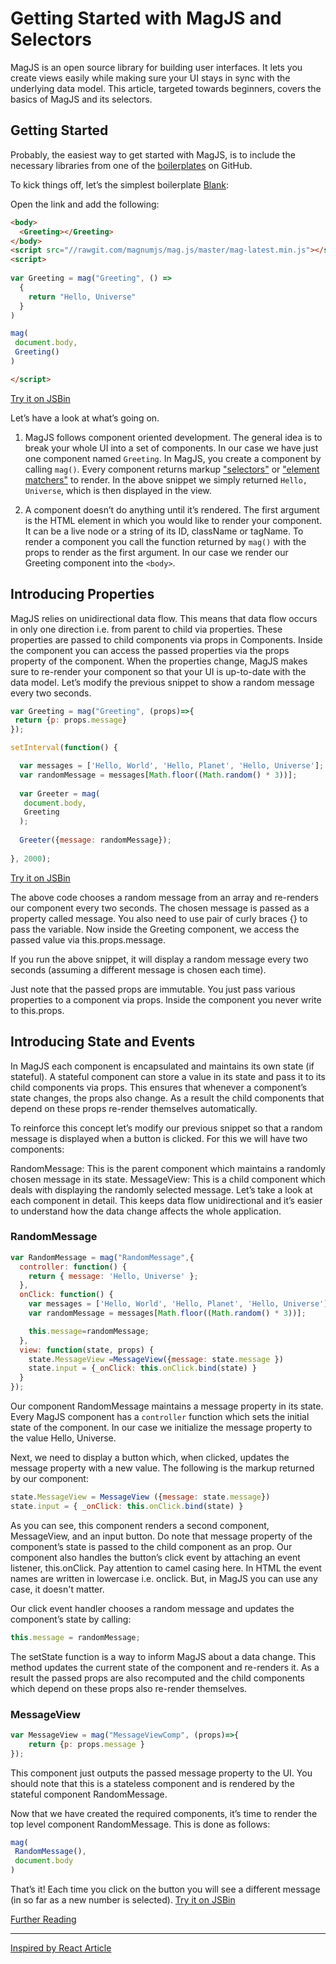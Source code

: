 # Getting Started with MagJS and Selectors

MagJS is an open source library for building user interfaces.
It lets you create views easily while making sure your UI stays in sync with the underlying data model.
This article, targeted towards beginners, covers the basics of MagJS and its selectors.

## Getting Started 
 
Probably, the easiest way to get started with MagJS, is to include the necessary libraries from one of the [boilerplates](https://github.com/magnumjs/mag.js#boilerplates) on GitHub.

To kick things off, let’s the simplest boilerplate [Blank](http://jsbin.com/tubafuhepu/edit?html,output):

Open the link and add the following:

```html
<body>
  <Greeting></Greeting>
</body>
<script src="//rawgit.com/magnumjs/mag.js/master/mag-latest.min.js"></script>
<script>
  
var Greeting = mag("Greeting", () =>
  {
    return "Hello, Universe"
  }
)

mag(
 document.body,
 Greeting()
)

</script>
```
[Try it on JSBin](http://jsbin.com/joqicejibe/edit?html,output)

Let’s have a look at what’s going on.

1. MagJS follows component oriented development. 
The general idea is to break your whole UI into a set of components. 
In our case we have just one component named `Greeting`. 
In MagJS, you create a component by calling `mag()`. Every component returns markup ["selectors"](https://github.com/magnumjs/mag.js/blob/master/examples/tutorials/build-with-magjs-tutorial-selectors.md) or ["element matchers"](https://github.com/magnumjs/mag.js#state-object) to render.
In the above snippet we simply returned `Hello, Universe`, which is then displayed in the view.

2. A component doesn’t do anything until it’s rendered. 
The first argument is the HTML element in which you would like to render your component.
It can be a live node or a string of its ID, className or tagName.
To render a component you call the function returned by `mag()` with the props to render as the first argument. 
In our case we render our Greeting component into the `<body>`.


## Introducing Properties

MagJS relies on unidirectional data flow.
This means that data flow occurs in only one direction i.e. from parent to child via properties.
These properties are passed to child components via props in Components.
Inside the component you can access the passed properties via the props property of the component.
When the properties change, MagJS makes sure to re-render your component so that your UI is up-to-date with the data model.
Let’s modify the previous snippet to show a random message every two seconds.

```js
var Greeting = mag("Greeting", (props)=>{
 return {p: props.message}
});

setInterval(function() {

  var messages = ['Hello, World', 'Hello, Planet', 'Hello, Universe'];
  var randomMessage = messages[Math.floor((Math.random() * 3))];
  
  var Greeter = mag(
   document.body,
   Greeting
  );
  
  Greeter({message: randomMessage});
  
}, 2000);
```
[Try it on JSBin](http://jsbin.com/padafirido/edit?html,output)

The above code chooses a random message from an array and re-renders our component every two seconds. 
The chosen message is passed as a property called message. 
You also need to use pair of curly braces {} to pass the variable. 
Now inside the Greeting component, we access the passed value via this.props.message.

If you run the above snippet, it will display a random message every two seconds (assuming a different message is chosen each time).

Just note that the passed props are immutable. 
You just pass various properties to a component via props. 
Inside the component you never write to this.props. 


## Introducing State and Events

In MagJS each component is encapsulated and maintains its own state (if stateful). A stateful component can store a value in its state and pass it to its child components via props. This ensures that whenever a component’s state changes, the props also change. As a result the child components that depend on these props re-render themselves automatically.

To reinforce this concept let’s modify our previous snippet so that a random message is displayed when a button is clicked. For this we will have two components:

RandomMessage: This is the parent component which maintains a randomly chosen message in its state.
MessageView: This is a child component which deals with displaying the randomly selected message.
Let’s take a look at each component in detail.
This keeps data flow unidirectional and it’s easier to understand how the data change affects the whole application.

### RandomMessage

```js
var RandomMessage = mag("RandomMessage",{
  controller: function() {
    return { message: 'Hello, Universe' };
  },
  onClick: function() {
    var messages = ['Hello, World', 'Hello, Planet', 'Hello, Universe'];
    var randomMessage = messages[Math.floor((Math.random() * 3))];

    this.message=randomMessage;
  },
  view: function(state, props) {
    state.MessageView =MessageView({message: state.message })
    state.input = {_onClick: this.onClick.bind(state) }  
  }
});
```

Our component RandomMessage maintains a message property in its state.
Every MagJS component has a `controller` function which sets the initial state of the component.
In our case we initialize the message property to the value Hello, Universe.

Next, we need to display a button which, when clicked, updates the message property with a new value.
The following is the markup returned by our component:

```js
state.MessageView = MessageView ({message: state.message})
state.input = { _onClick: this.onClick.bind(state) }  
```

As you can see, this component renders a second component, MessageView, and an input button.
Do note that message property of the component’s state is passed to the child component as an prop.
Our component also handles the button’s click event by attaching an event listener, this.onClick. 
Pay attention to camel casing here. In HTML the event names are written in lowercase i.e. onclick. 
But, in MagJS you can use any case, it doesn't matter.

Our click event handler chooses a random message and updates the component’s state by calling:

```js
this.message = randomMessage;
```

The setState function is a way to inform MagJS about a data change.
This method updates the current state of the component and re-renders it.
As a result the passed props are also recomputed and the child components which depend on these props also re-render themselves.


### MessageView

```js
var MessageView = mag("MessageViewComp", (props)=>{
    return {p: props.message }
});
```

This component just outputs the passed message property to the UI. 
You should note that this is a stateless component and is rendered by the stateful component RandomMessage.

Now that we have created the required components, it’s time to render the top level component RandomMessage. 
This is done as follows:

```js
mag(
 RandomMessage(),
 document.body
)
```

That’s it! Each time you click on the button you will see a different message (in so far as a new number is selected).
[Try it on JSBin](http://jsbin.com/dogoqabizo/edit?html,output)

[Further Reading](https://github.com/magnumjs/mag.js/blob/master/examples/tutorials/README.md)

<hr>

[Inspired by React Article](https://www.sitepoint.com/getting-started-react-jsx/)
